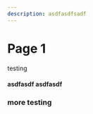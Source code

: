```yaml
---
description: asdfasdfsadf
---
```


# Page 1

testing

#### asdfasdf asdfasdf&#x20;

### more testing
